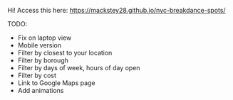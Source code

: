 Hi! Access this here: https://mackstey28.github.io/nyc-breakdance-spots/

TODO:
- Fix on laptop view
- Mobile version
- Filter by closest to your location
- Filter by borough
- Filter by days of week, hours of day open
- Filter by cost
- Link to Google Maps page
- Add animations
